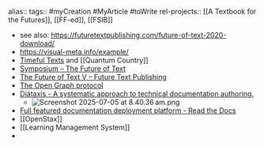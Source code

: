 alias::
tags:: #myCreation #MyArticle #toWrite 
rel-projects:: [[A Textbook for the Futures]], [[FF-ed]], [[FSIB]]
- see also: https://futuretextpublishing.com/future-of-text-2020-download/
- https://visual-meta.info/example/
- [Timeful Texts](https://numinous.productions/timeful/) and [[Quantum Country]]
- [Symposium – The Future of Text](https://thefutureoftext.org/symposium/)
- [The Future of Text V – Future Text Publishing](https://futuretextpublishing.com/vol-5/)
- [The Open Graph protocol](https://ogp.me/)
- [Diátaxis - A systematic approach to technical documentation authoring.](https://diataxis.fr/)
	- ![Screenshot 2025-07-05 at 8.40.36 am.png](../assets/Screenshot_2025-07-05_at_8.40.36 am_1751668896307_0.png)
- [Full featured documentation deployment platform - Read the Docs](https://about.readthedocs.com/)
- [[OpenStax]]
- [[Learning Management System]]
-